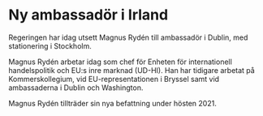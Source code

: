 # Ny ambassadör i Irland

Regeringen har idag utsett Magnus Rydén till ambassadör i Dublin, med stationering i Stockholm.

Magnus Rydén arbetar idag som chef för Enheten för internationell handelspolitik och EU:s inre marknad (UD\-HI). Han har tidigare arbetat på Kommerskollegium, vid EU\-representationen i Bryssel samt vid ambassaderna i Dublin och Washington.

Magnus Rydén tillträder sin nya befattning under hösten 2021\.
